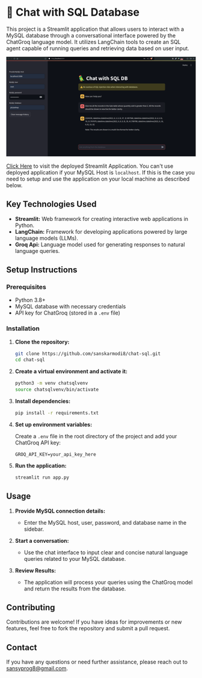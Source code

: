 # 🦜 Chat with SQL Database

This project is a Streamlit application that allows users to interact with a MySQL database through a conversational interface powered by the ChatGroq language model. It utilizes LangChain tools to create an SQL agent capable of running queries and retrieving data based on user input.

![demo_image](https://github.com/sanskarmodi8/chat-sql/blob/main/demo.png)


[Click Here](https://chat-sql-db.streamlit.app/) to visit the deployed Streamlit Application. You can't use deployed application if your MySQL Host is `localhost`. If this is the case you need to setup and use the application on your local machine as described below.

## Key Technologies Used

- **Streamlit:** Web framework for creating interactive web applications in Python.
- **LangChain:** Framework for developing applications powered by large language models (LLMs).
- **Groq Api:** Language model used for generating responses to natural language queries.

## Setup Instructions

### Prerequisites

- Python 3.8+
- MySQL database with necessary credentials
- API key for ChatGroq (stored in a `.env` file)

### Installation

1. **Clone the repository:**

    ```bash
    git clone https://github.com/sanskarmodi8/chat-sql.git
    cd chat-sql
    ```

2. **Create a virtual environment and activate it:**

    ```bash
    python3 -m venv chatsqlvenv
    source chatsqlvenv/bin/activate
    ```

3. **Install dependencies:**

    ```bash
    pip install -r requirements.txt
    ```

4. **Set up environment variables:**

    Create a `.env` file in the root directory of the project and add your ChatGroq API key:

    ```
    GROQ_API_KEY=your_api_key_here
    ```

5. **Run the application:**

    ```bash
    streamlit run app.py
    ```

## Usage

1. **Provide MySQL connection details:**
   - Enter the MySQL host, user, password, and database name in the sidebar.

2. **Start a conversation:**
   - Use the chat interface to input clear and concise natural language queries related to your MySQL database.

3. **Review Results:**
   - The application will process your queries using the ChatGroq model and return the results from the database.

## Contributing

Contributions are welcome! If you have ideas for improvements or new features, feel free to fork the repository and submit a pull request.

## Contact

If you have any questions or need further assistance, please reach out to [sansyprog8@gmail.com](mailto:sansyprog8@gmail.com).
